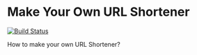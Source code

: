 # Make Your Own URL Shortener

[![Build Status](https://travis-ci.org/kistolbov/make-your-own-url-shortener.svg?branch=master)](https://travis-ci.org/kistolbov/make-your-own-url-shortener)

How to make your own URL Shortener?

